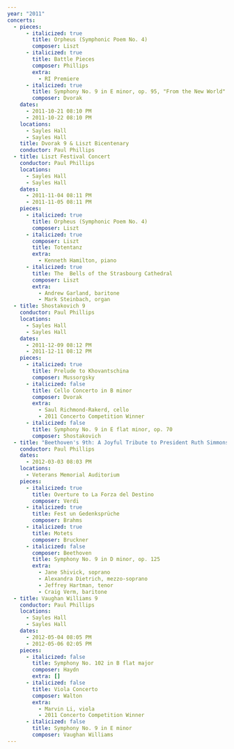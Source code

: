 ```yaml
---
year: "2011"
concerts:
  - pieces:
      - italicized: true
        title: Orpheus (Symphonic Poem No. 4)
        composer: Liszt
      - italicized: true
        title: Battle Pieces
        composer: Phillips
        extra:
          - RI Premiere
      - italicized: true
        title: Symphony No. 9 in E minor, op. 95, "From the New World"
        composer: Dvorak
    dates:
      - 2011-10-21 08:10 PM
      - 2011-10-22 08:10 PM
    locations:
      - Sayles Hall
      - Sayles Hall
    title: Dvorak 9 & Liszt Bicentenary
    conductor: Paul Phillips
  - title: Liszt Festival Concert
    conductor: Paul Phillips
    locations:
      - Sayles Hall
      - Sayles Hall
    dates:
      - 2011-11-04 08:11 PM
      - 2011-11-05 08:11 PM
    pieces:
      - italicized: true
        title: Orpheus (Symphonic Poem No. 4)
        composer: Liszt
      - italicized: true
        composer: Liszt
        title: Totentanz
        extra:
          - Kenneth Hamilton, piano
      - italicized: true
        title: The  Bells of the Strasbourg Cathedral
        composer: Liszt
        extra:
          - Andrew Garland, baritone
          - Mark Steinbach, organ
  - title: Shostakovich 9
    conductor: Paul Phillips
    locations:
      - Sayles Hall
      - Sayles Hall
    dates:
      - 2011-12-09 08:12 PM
      - 2011-12-11 08:12 PM
    pieces:
      - italicized: true
        title: Prelude to Khovantschina
        composer: Mussorgsky
      - italicized: false
        title: Cello Concerto in B minor
        composer: Dvorak
        extra:
          - Saul Richmond-Rakerd, cello
          - 2011 Concerto Competition Winner
      - italicized: false
        title: Symphony No. 9 in E flat minor, op. 70
        composer: Shostakovich
  - title: "Beethoven's 9th: A Joyful Tribute to President Ruth Simmons"
    conductor: Paul Phillips
    dates:
      - 2012-03-03 08:03 PM
    locations:
      - Veterans Memorial Auditorium
    pieces:
      - italicized: true
        title: Overture to La Forza del Destino
        composer: Verdi
      - italicized: true
        title: Fest un Gedenksprüche
        composer: Brahms
      - italicized: true
        title: Motets
        composer: Bruckner
      - italicized: false
        composer: Beethoven
        title: Symphony No. 9 in D minor, op. 125
        extra:
          - Jane Shivick, soprano
          - Alexandra Dietrich, mezzo-soprano
          - Jeffrey Hartman, tenor
          - Craig Verm, baritone
  - title: Vaughan Williams 9
    conductor: Paul Phillips
    locations:
      - Sayles Hall
      - Sayles Hall
    dates:
      - 2012-05-04 08:05 PM
      - 2012-05-06 02:05 PM
    pieces:
      - italicized: false
        title: Symphony No. 102 in B flat major
        composer: Haydn
        extra: []
      - italicized: false
        title: Viola Concerto
        composer: Walton
        extra:
          - Marvin Li, viola
          - 2011 Concerto Competition Winner
      - italicized: false
        title: Symphony No. 9 in E minor
        composer: Vaughan Williams
---
```

